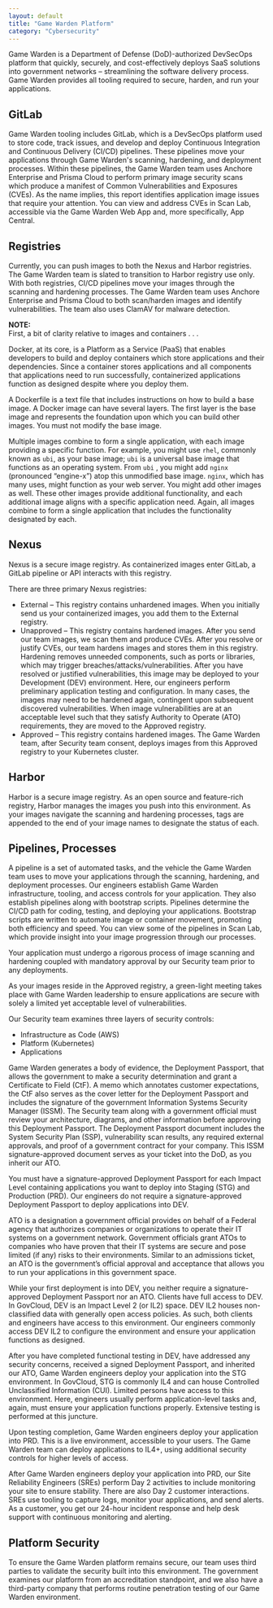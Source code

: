 ```yaml
---
layout: default
title: "Game Warden Platform"
category: "Cybersecurity"
---
```

Game Warden is a Department of Defense (DoD)-authorized DevSecOps platform that quickly, securely, and cost-effectively deploys SaaS solutions into government networks – streamlining the software delivery process. Game Warden provides all tooling required to secure, harden, and run your applications.

## GitLab
Game Warden tooling includes GitLab, which is a DevSecOps platform used to store code, track issues, and develop and deploy Continuous Integration and Continuous Delivery (CI/CD) pipelines. These pipelines move your applications through Game Warden's scanning, hardening, and deployment processes. Within these pipelines, the Game Warden team uses Anchore Enterprise and Prisma Cloud to perform primary image security scans which produce a manifest of Common Vulnerabilities and Exposures (CVEs). As the name implies, this report identifies application image issues that require your attention. You can view and address CVEs in Scan Lab, accessible via the Game Warden Web App and, more specifically, App Central.

## Registries
Currently, you can push images to both the Nexus and Harbor registries. The Game Warden team is slated to transition to Harbor registry use only. With both registries, CI/CD pipelines move your images through the scanning and hardening processes. The Game Warden team uses Anchore Enterprise and Prisma Cloud to both scan/harden images and identify vulnerabilities. The team also uses ClamAV for malware detection.

**NOTE:** <br/>
First, a bit of clarity relative to images and containers . . .

Docker, at its core, is a Platform as a Service (PaaS) that enables developers to build and deploy containers which store applications and their dependencies. Since a container stores applications and all components that applications need to run successfully, containerized applications function as designed despite where you deploy them.

A Dockerfile is a text file that includes instructions on how to build a base image. A Docker image can have several layers. The first layer is the base image and represents the foundation upon which you can build other images. You must not modify the base image.

Multiple images combine to form a single application, with each image providing a specific function. For example, you might use `rhel`, commonly known as `ubi`, as your base image; `ubi` is a universal base image that functions as an operating system. From `ubi` , you might add `nginx` (pronounced “engine-x”) atop this unmodified base image. `nginx`, which has many uses, might function as your web server. You might add other images as well. These other images provide additional functionality, and each additional image aligns with a specific application need. Again, all images combine to form a single application that includes the functionality designated by each.

## Nexus
Nexus is a secure image registry. As containerized images enter GitLab, a GitLab pipeline or API interacts with this registry.

There are three primary Nexus registries:

* External – This registry contains unhardened images. When you initially send us your containerized images, you add them to the External registry.
* Unapproved – This registry contains hardened images. After you send our team images, we scan them and produce CVEs. After you resolve or justify CVEs, our team hardens images and stores them in this registry. Hardening removes unneeded components, such as ports or libraries, which may trigger breaches/attacks/vulnerabilities. After you have resolved or justified vulnerabilities, this image may be deployed to your Development (DEV) environment. Here, our engineers perform preliminary application testing and configuration. In many cases, the images may need to be hardened again, contingent upon subsequent discovered vulnerabilities. When image vulnerabilities are at an acceptable level such that they satisfy Authority to Operate (ATO) requirements, they are moved to the Approved registry.
* Approved – This registry contains hardened images. The Game Warden team, after Security team consent, deploys images from this Approved registry to your Kubernetes cluster.

## Harbor
Harbor is a secure image registry. As an open source and feature-rich registry, Harbor manages the images you push into this environment. As your images navigate the scanning and hardening processes, tags are appended to the end of your image names to designate the status of each.

## Pipelines, Processes
A pipeline is a set of automated tasks, and the vehicle the Game Warden team uses to move your applications through the scanning, hardening, and deployment processes. Our engineers establish Game Warden infrastructure, tooling, and access controls for your application. They also establish pipelines along with bootstrap scripts. Pipelines determine the CI/CD path for coding, testing, and deploying your applications. Bootstrap scripts are written to automate image or container movement, promoting both efficiency and speed. You can view some of the pipelines in Scan Lab, which provide insight into your image progression through our processes.

Your application must undergo a rigorous process of image scanning and hardening coupled with mandatory approval by our Security team prior to any deployments.

As your images reside in the Approved registry, a green-light meeting takes place with Game Warden leadership to ensure applications are secure with solely a limited yet acceptable level of vulnerabilities.

Our Security team examines three layers of security controls:

* Infrastructure as Code (AWS)
* Platform (Kubernetes)
* Applications

Game Warden generates a body of evidence, the Deployment Passport, that allows the government to make a security determination and grant a Certificate to Field (CtF). A memo which annotates customer expectations, the CtF also serves as the cover letter for the Deployment Passport and includes the signature of the government Information Systems Security Manager (ISSM). The Security team along with a government official must review your architecture, diagrams, and other information before approving this Deployment Passport. The Deployment Passport document includes the System Security Plan (SSP), vulnerability scan results, any required external approvals, and proof of a government contract for your company. This ISSM signature-approved document serves as your ticket into the DoD, as you inherit our ATO.

You must have a signature-approved Deployment Passport for each Impact Level containing applications you want to deploy into Staging (STG) and Production (PRD). Our engineers do not require a signature-approved Deployment Passport to deploy applications into DEV.

ATO is a designation a government official provides on behalf of a Federal agency that authorizes companies or organizations to operate their IT systems on a government network. Government officials grant ATOs to companies who have proven that their IT systems are secure and pose limited (if any) risks to their environments. Similar to an admissions ticket, an ATO is the government’s official approval and acceptance that allows you to run your applications in this government space.

While your first deployment is into DEV, you neither require a signature-approved Deployment Passport nor an ATO. Clients have full access to DEV. In GovCloud, DEV is an Impact Level 2 (or IL2) space. DEV IL2 houses non-classified data with generally open access policies. As such, both clients and engineers have access to this environment. Our engineers commonly access DEV IL2 to configure the environment and ensure your application functions as designed.

After you have completed functional testing in DEV, have addressed any security concerns, received a signed Deployment Passport, and inherited our ATO, Game Warden engineers deploy your application into the STG environment. In GovCloud, STG is commonly IL4 and can house Controlled Unclassified Information (CUI). Limited persons have access to this environment. Here, engineers usually perform application-level tasks and, again, must ensure your application functions properly. Extensive testing is performed at this juncture.

Upon testing completion, Game Warden engineers deploy your application into PRD. This is a live environment, accessible to your users. The Game Warden team can deploy applications to IL4+, using additional security controls for higher levels of access.

After Game Warden engineers deploy your application into PRD, our Site Reliability Engineers (SREs) perform Day 2 activities to include monitoring your site to ensure stability. There are also Day 2 customer interactions. SREs use tooling to capture logs, monitor your applications, and send alerts. As a customer, you get our 24-hour incident response and help desk support with continuous monitoring and alerting.

## Platform Security
To ensure the Game Warden platform remains secure, our team uses third parties to validate the security built into this environment. The government examines our platform from an accreditation standpoint, and we also have a third-party company that performs routine penetration testing of our Game Warden environment.
